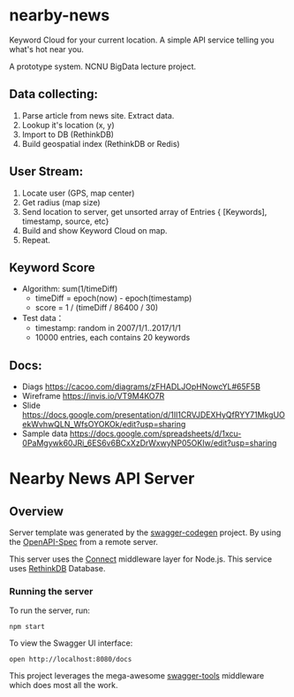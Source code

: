 # nearby-news
Keyword Cloud for your current location. A simple API service telling you what's hot near you.

A prototype system. NCNU BigData lecture project.

## Data collecting:

1. Parse article from news site. Extract data.
2. Lookup it's location (x, y)
3. Import to DB (RethinkDB)
4. Build geospatial index (RethinkDB or Redis)

## User Stream:

1. Locate user (GPS, map center)
2. Get radius (map size)
3. Send location to server, get unsorted array of Entries { [Keywords], timestamp, source, etc}
4. Build and show Keyword Cloud on map.
5. Repeat.

## Keyword Score
- Algorithm: sum(1/timeDiff)
  - timeDiff = epoch(now) - epoch(timestamp)
  - score = 1 / (timeDiff / 86400 / 30)
- Test data：
  - timestamp: random in 2007/1/1..2017/1/1
  - 10000 entries, each contains 20 keywords

## Docs:
- Diags https://cacoo.com/diagrams/zFHADLJOpHNowcYL#65F5B
- Wireframe https://invis.io/VT9M4KO7R
- Slide https://docs.google.com/presentation/d/1Il1CRVJDEXHyQfRYY71MkgUOekWvhwQLN_WfsOYOKOk/edit?usp=sharing
- Sample data https://docs.google.com/spreadsheets/d/1xcu-0PaMgywk60JRi_6ES6v6BCxXzDrWxwyNP05OKIw/edit?usp=sharing


# Nearby News API Server

## Overview
Server template was generated by the [swagger-codegen](https://github.com/swagger-api/swagger-codegen) project.  By using the [OpenAPI-Spec](https://github.com/OAI/OpenAPI-Specification) from a remote server.

This server uses the [Connect](https://github.com/senchalabs/connect) middleware layer for Node.js.
This service uses [RethinkDB](https://www.rethinkdb.com/) Database.

### Running the server
To run the server, run:

```
npm start
```

To view the Swagger UI interface:

```
open http://localhost:8080/docs
```

This project leverages the mega-awesome [swagger-tools](https://github.com/apigee-127/swagger-tools) middleware which does most all the work.
